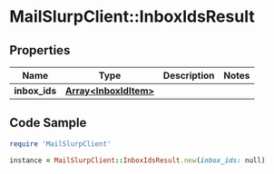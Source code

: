 # MailSlurpClient::InboxIdsResult

## Properties

Name | Type | Description | Notes
------------ | ------------- | ------------- | -------------
**inbox_ids** | [**Array&lt;InboxIdItem&gt;**](InboxIdItem) |  | 

## Code Sample

```ruby
require 'MailSlurpClient'

instance = MailSlurpClient::InboxIdsResult.new(inbox_ids: null)
```


